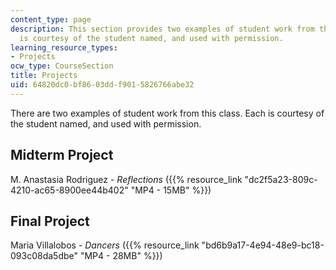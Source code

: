 ```yaml
---
content_type: page
description: This section provides two examples of student work from this class. Each
  is courtesy of the student named, and used with permission.
learning_resource_types:
- Projects
ocw_type: CourseSection
title: Projects
uid: 64820dc0-bf86-03dd-f901-5826766abe32
---
```


There are two examples of student work from this class. Each is courtesy of the student named, and used with permission.

Midterm Project
---------------

M. Anastasia Rodriguez - _Reflections_ ({{% resource_link "dc2f5a23-809c-4210-ac65-8900ee44b402" "MP4 - 15MB" %}})

Final Project
-------------

Maria Villalobos - _Dancers_ ({{% resource_link "bd6b9a17-4e94-48e9-bc18-093c08da5dbe" "MP4 - 28MB" %}})